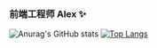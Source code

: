 ### 前端工程师 Alex ✨

![Anurag's GitHub stats](https://github-readme-stats.vercel.app/api?username=web-wj&hide=contribs&include_all_commits=true&count_private=true) [![Top Langs](https://github-readme-stats.vercel.app/api/top-langs/?username=web-wj&layout=compact)](https://github.com/anuraghazra/github-readme-stats)

<!--
**web-wj/web-wj** is a ✨ _special_ ✨ repository because its `README.md` (this file) appears on your GitHub profile.

Here are some ideas to get you started:

- 🔭 I’m currently working on ...
- 🌱 I’m currently learning ...
- 👯 I’m looking to collaborate on ...
- 🤔 I’m looking for help with ...
- 💬 Ask me about ...
- 📫 How to reach me: ...
- 😄 Pronouns: ...
- ⚡ Fun fact: ...
-->
